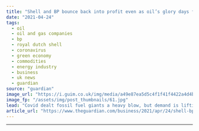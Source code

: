 ```yaml
---
title: "Shell and BP bounce back into profit even as oil’s glory days fade"
date: "2021-04-24"
tags: 
  - oil
  - oil and gas companies
  - bp
  - royal dutch shell
  - coronavirus
  - green economy
  - commodities
  - energy industry
  - business
  - uk news
  - guardian
source: "guardian"
image_url: "https://i.guim.co.uk/img/media/a49e87ea5d5c4f1f41f4422a4d4b0027ac42a08f/0_0_3500_2101/master/3500.jpg?width=460&quality=85&auto=format&fit=max&s=a93169ea3ab92104acf37a8577aabc95"
image_fp: "/assets/img/post_thumbnails/61.jpg"
lead: "Covid dealt fossil fuel giants a heavy blow, but demand is lifting revenues again in a last hurrah before decarbonisationThe world’s biggest oil companies are preparing to mark an end to the darkest year in the industry’s history with a return to pro..."
article_url: "https://www.theguardian.com/business/2021/apr/24/shell-bp-back-into-profit-oils-glory-days-fade"
---
```


---
